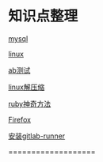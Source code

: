 知识点整理
===================

[mysql](database/mysql.md)

[linux](ubuntu/linux.md)

[ab测试](ubuntu/ab_test.md)

[linux解压缩](ubuntu/tar.md)

[ruby神奇方法](ruby/magical.md)

[Firefox](firefox/firefox.md)

[安装gitlab-runner](ubuntu/install_gitlab_runner.md)

===================